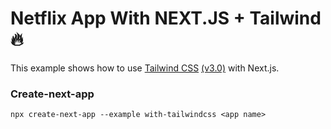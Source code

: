 # Netflix App With NEXT.JS + Tailwind 🔥

This example shows how to use [Tailwind CSS](https://tailwindcss.com/) [(v3.0)](https://tailwindcss.com/blog/tailwindcss-v3) with Next.js. 

### Create-next-app
```
npx create-next-app --example with-tailwindcss <app name>
```